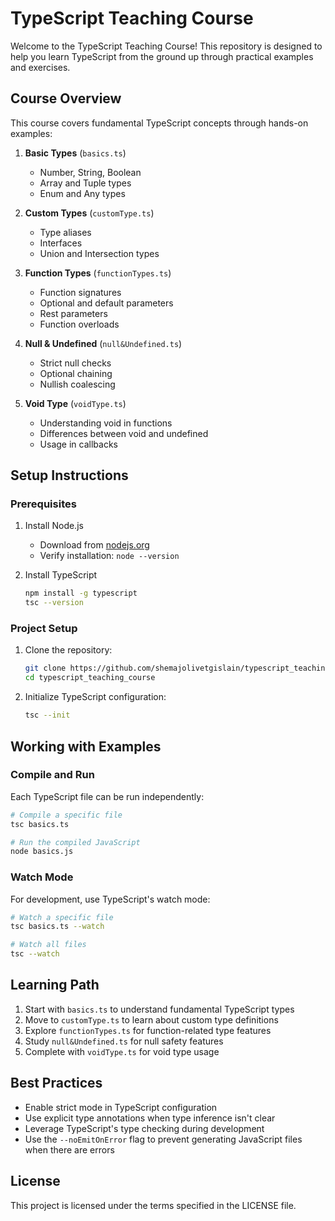 # TypeScript Teaching Course

Welcome to the TypeScript Teaching Course! This repository is designed to help you learn TypeScript from the ground up through practical examples and exercises.

## Course Overview

This course covers fundamental TypeScript concepts through hands-on examples:

1. **Basic Types** (`basics.ts`)

   - Number, String, Boolean
   - Array and Tuple types
   - Enum and Any types

2. **Custom Types** (`customType.ts`)

   - Type aliases
   - Interfaces
   - Union and Intersection types

3. **Function Types** (`functionTypes.ts`)

   - Function signatures
   - Optional and default parameters
   - Rest parameters
   - Function overloads

4. **Null & Undefined** (`null&Undefined.ts`)

   - Strict null checks
   - Optional chaining
   - Nullish coalescing

5. **Void Type** (`voidType.ts`)
   - Understanding void in functions
   - Differences between void and undefined
   - Usage in callbacks

## Setup Instructions

### Prerequisites

1. Install Node.js

   - Download from [nodejs.org](https://nodejs.org/)
   - Verify installation: `node --version`

2. Install TypeScript

   ```bash
   npm install -g typescript
   tsc --version
   ```

### Project Setup

1. Clone the repository:

   ```bash
   git clone https://github.com/shemajolivetgislain/typescript_teaching_course.git
   cd typescript_teaching_course
   ```

2. Initialize TypeScript configuration:

   ```bash
   tsc --init
   ```

## Working with Examples

### Compile and Run

Each TypeScript file can be run independently:

```bash
# Compile a specific file
tsc basics.ts

# Run the compiled JavaScript
node basics.js
```

### Watch Mode

For development, use TypeScript's watch mode:

```bash
# Watch a specific file
tsc basics.ts --watch

# Watch all files
tsc --watch
```

## Learning Path

1. Start with `basics.ts` to understand fundamental TypeScript types
2. Move to `customType.ts` to learn about custom type definitions
3. Explore `functionTypes.ts` for function-related type features
4. Study `null&Undefined.ts` for null safety features
5. Complete with `voidType.ts` for void type usage

## Best Practices

- Enable strict mode in TypeScript configuration
- Use explicit type annotations when type inference isn't clear
- Leverage TypeScript's type checking during development
- Use the `--noEmitOnError` flag to prevent generating JavaScript files when there are errors

## License

This project is licensed under the terms specified in the LICENSE file.
